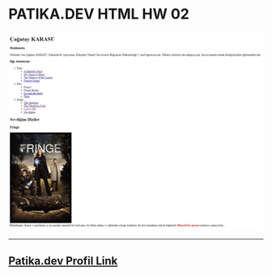 # PATIKA.DEV HTML HW 02

![Proje Görseli](https://github.com/cgtykarasu/HTML_Project_02_Patika.dev/blob/04253338ea237d3e2ce570843b724bfef1d2ec94/HTML_hw02.jpg)

---
[Patika.dev Profil Link](https://app.patika.dev/cgtykarasu)
---
